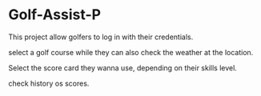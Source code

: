 # Golf-Assist-P
This project allow golfers to log in with their credentials.

select a golf course while they can also check the weather at the location.

Select the score card they wanna use, depending on their skills level.

check history os scores.
